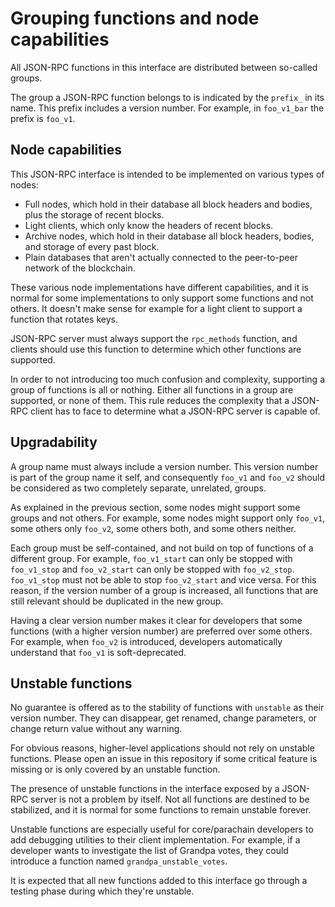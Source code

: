 # Grouping functions and node capabilities

All JSON-RPC functions in this interface are distributed between so-called groups.

The group a JSON-RPC function belongs to is indicated by the `prefix_` in its name. This prefix includes a version number. For example, in `foo_v1_bar` the prefix is `foo_v1`.

## Node capabilities

This JSON-RPC interface is intended to be implemented on various types of nodes:

- Full nodes, which hold in their database all block headers and bodies, plus the storage of recent blocks.
- Light clients, which only know the headers of recent blocks.
- Archive nodes, which hold in their database all block headers, bodies, and storage of every past block.
- Plain databases that aren't actually connected to the peer-to-peer network of the blockchain.

These various node implementations have different capabilities, and it is normal for some implementations to only support some functions and not others. It doesn't make sense for example for a light client to support a function that rotates keys.

JSON-RPC server must always support the `rpc_methods` function, and clients should use this function to determine which other functions are supported.

In order to not introducing too much confusion and complexity, supporting a group of functions is all or nothing. Either all functions in a group are supported, or none of them. This rule reduces the complexity that a JSON-RPC client has to face to determine what a JSON-RPC server is capable of.

## Upgradability

A group name must always include a version number. This version number is part of the group name it self, and consequently `foo_v1` and `foo_v2` should be considered as two completely separate, unrelated, groups.

As explained in the previous section, some nodes might support some groups and not others. For example, some nodes might support only `foo_v1`, some others only `foo_v2`, some others both, and some others neither.

Each group must be self-contained, and not build on top of functions of a different group. For example, `foo_v1_start` can only be stopped with `foo_v1_stop` and `foo_v2_start` can only be stopped with `foo_v2_stop`. `foo_v1_stop` must not be able to stop `foo_v2_start` and vice versa. For this reason, if the version number of a group is increased, all functions that are still relevant should be duplicated in the new group.

Having a clear version number makes it clear for developers that some functions (with a higher version number) are preferred over some others. For example, when `foo_v2` is introduced, developers automatically understand that `foo_v1` is soft-deprecated.

## Unstable functions

No guarantee is offered as to the stability of functions with `unstable` as their version number. They can disappear, get renamed, change parameters, or change return value without any warning.

For obvious reasons, higher-level applications should not rely on unstable functions. Please open an issue in this repository if some critical feature is missing or is only covered by an unstable function.

The presence of unstable functions in the interface exposed by a JSON-RPC server is not a problem by itself. Not all functions are destined to be stabilized, and it is normal for some functions to remain unstable forever.

Unstable functions are especially useful for core/parachain developers to add debugging utilities to their client implementation. For example, if a developer wants to investigate the list of Grandpa votes, they could introduce a function named `grandpa_unstable_votes`.

It is expected that all new functions added to this interface go through a testing phase during which they're unstable.

